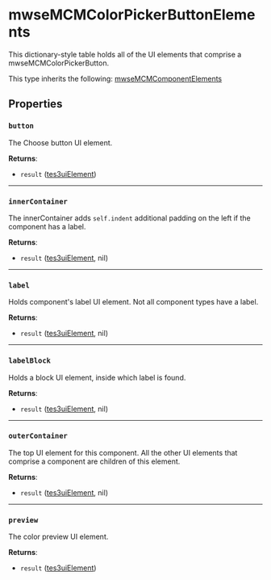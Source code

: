 # mwseMCMColorPickerButtonElements
<div class="search_terms" style="display: none">mwsemcmcolorpickerbuttonelements</div>

<!---
	This file is autogenerated. Do not edit this file manually. Your changes will be ignored.
	More information: https://github.com/MWSE/MWSE/tree/master/docs
-->

This dictionary-style table holds all of the UI elements that comprise a mwseMCMColorPickerButton.

This type inherits the following: [mwseMCMComponentElements](../types/mwseMCMComponentElements.md)
## Properties

### `button`
<div class="search_terms" style="display: none">button</div>

The Choose button UI element.

**Returns**:

* `result` ([tes3uiElement](../types/tes3uiElement.md))

***

### `innerContainer`
<div class="search_terms" style="display: none">innercontainer</div>

The innerContainer adds `self.indent` additional padding on the left if the component has a label.

**Returns**:

* `result` ([tes3uiElement](../types/tes3uiElement.md), nil)

***

### `label`
<div class="search_terms" style="display: none">label</div>

Holds component's label UI element. Not all component types have a label.

**Returns**:

* `result` ([tes3uiElement](../types/tes3uiElement.md), nil)

***

### `labelBlock`
<div class="search_terms" style="display: none">labelblock</div>

Holds a block UI element, inside which label is found.

**Returns**:

* `result` ([tes3uiElement](../types/tes3uiElement.md), nil)

***

### `outerContainer`
<div class="search_terms" style="display: none">outercontainer</div>

The top UI element for this component. All the other UI elements that comprise a component are children of this element.

**Returns**:

* `result` ([tes3uiElement](../types/tes3uiElement.md), nil)

***

### `preview`
<div class="search_terms" style="display: none">preview</div>

The color preview UI element.

**Returns**:

* `result` ([tes3uiElement](../types/tes3uiElement.md))

